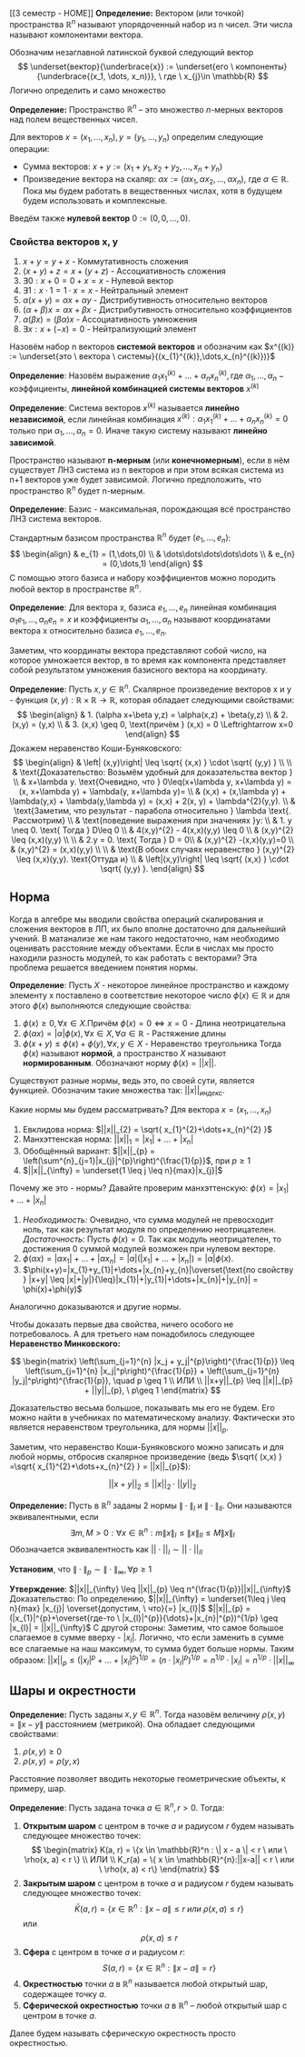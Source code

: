 [[3 семестр - HOME]]
**Определение:** Вектором (или точкой) пространства $\mathbb{R}^{n}$ называют упорядоченный набор из n чисел. Эти числа называют компонентами вектора. 

Обозначим незаглавной латинской буквой следующий вектор 
$$
\underset{вектор}{\underbrace{x}} := \underset{его \ компоненты}{\underbrace{(x_1, \dots, x_n)}}, \ где \ x_{j}\in \mathbb{R}
$$
Логично определить и само множество

**Определение:** Пространство $\mathbb{R}^n$ – это множество $n$-мерных векторов над полем вещественных чисел.

Для векторов $x = (x_{1},\dots,x_{n}), y = (y_{1},\dots,y_{n})$ определим следующие операции:
*   Сумма векторов: $x + y := (x_1+y_1, x_2+y_2, ..., x_n+y_n)$
*   Произведение вектора на скаляр: $\alpha x := (\alpha x_1, \alpha x_2, ..., \alpha x_n)$, где $\alpha \in \mathbb{R}$. Пока мы будем работать в вещественных числах, хотя в будущем будем использовать и комплексные.

Введём также **нулевой вектор** $0 := (0, 0, ..., 0)$.

### Свойства векторов x, y
1.  $x + y = y + x$ - Коммутативность сложения
2.  $(x+y) + z = x + (y+z)$ - Ассоциативность сложения
3.  $\exists 0: x + 0 = 0 + x = x$ - Нулевой вектор
4.  $\exists 1: x \cdot 1 = 1 \cdot x = x$ - Нейтральный элемент 
5.  $\alpha(x+y) = \alpha x + \alpha y$ - Дистрибутивность относительно векторов
6.  $(\alpha + \beta) x = \alpha x + \beta x$ - Дистрибутивность относительно коэффициентов
7.  $\alpha (\beta x) = (\beta \alpha) x$ - Ассоциативность умножения
8.  $\exists x: x + (-x) = 0$ - Нейтрализующий элемент

Назовём набор n векторов **системой векторов** и обозначим как $x^{(k)} := \underset{это \ вектора \ системы}{(x_{1}^{(k)},\dots,x_{n}^{(k)})}$ 

**Определение**: Назовём выражение $\alpha_{1}x_{1}^{(k)}+\dots+\alpha_{n}x_{n}^{(k)}, \text{где } \alpha_{1},\dots, \alpha_{n} - \text{коэффициенты}$, **линейной комбинацией системы векторов** $x^{(k)}$ 

**Определение**: Система векторов $x^{(k)}$ называется **линейно независимой**, если линейная комбинация $x^{(k)}:\alpha_{1}x^{(k)}_{1}+\dots+\alpha_{n}x_{n}^{(k)}=0$ только при $\alpha_{1},\dots,\alpha_{n} = 0$. Иначе такую систему называют **линейно зависимой**.

Пространство называют **n-мерным** (или **конечномерным**), если в нём существует ЛНЗ система из n векторов и при этом всякая система из n+1 векторов уже будет зависимой. Логично предположить, что пространство $\mathbb{R}^{n}$ будет n-мерным.

**Определение**: Базис - максимальная, порождающая всё пространство ЛНЗ система векторов. 

Стандартным базисом пространства $\mathbb{R}^{n}$ будет $(e_{1},\dots,e_{n})$:
$$
\begin{align}
 & e_{1} = (1,\dots,0) \\
 & \dots\dots\dots\dots\dots \\
 & e_{n} = (0,\dots,1)
\end{align}
$$
С помощью этого базиса и набору коэффициентов можно породить любой вектор в пространстве $\mathbb{R}^{n}$. 

**Определение**: Для вектора x, базиса $e_{1},\dots,e_{n}$ линейная комбинация $\alpha_{1}e_{1},\dots, \alpha_{n}e_{n} = x$ и коэффициенты $\alpha_{1},\dots,\alpha_{n}$ называют координатами вектора x относительно базиса $e_{1},\dots, e_{n}$.

Заметим, что координаты вектора представляют собой число, на которое умножается вектор, в то время как компонента представляет собой результатом умножения базисного вектора на координату.

**Определение**: Пусть $x, y \in \mathbb{R}^{n}$. Скалярное произведение векторов x и y - функция $(x,y):\mathbb{R} \times \mathbb{R} \to \mathbb{R}$, которая обладает следующими свойствами:
$$
\begin{align}
 & 1. (\alpha x+\beta y,z) = \alpha(x,z) + \beta(y,z) \\
 & 2. (x,y) = (y,x) \\
 & 3. (x,x) \geq 0, \text{причём } (x,x) = 0 \Leftrightarrow x=0 
\end{align}
$$
Докажем неравенство Коши-Буняковского:
$$
\begin{align}
 & \left| (x,y)\right| \leq \sqrt{ (x,x) } \cdot \sqrt{ (y,y) } \\ \\
 & \text{Доказательство: Возьмём удобный для доказательства вектор } \\
 & x+\lambda y. \text{Очевидно, что } 0\leq(x+\lambda y, x+\lambda y) = (x, x+\lambda y) + \lambda(y, x+\lambda y)= \\
 & (x,x) + (x,\lambda y) + \lambda(y,x) + \lambda(y,\lambda y) = (x,x) + 2(x, y) + \lambda^{2}(y,y). \\
 & \text{Заметим, что результат - парабола относительно } \lambda \text{. Рассмотрим} \\
 & \text{поведение выражения при значениях }y: \\
 & 1. y \neq 0. \text{ Тогда } D\leq 0 \\
 & 4(x,y)^{2} - 4(x,x)(y,y) \leq 0 \\
 & (x,y)^{2} \leq (x,x)(y,y) \\ \\
 & 2.y = 0. \text{ Тогда } D = 0\\
 & (x,y)^{2} -(x,x)(y,y)=0  \\
 & (x,y)^{2} = (x,x)(y,y) \\ \\
 & \text{В обоих случаях неравенство } (x,y)^{2} \leq (x,x)(y,y). \text{Оттуда и} \\
 & \left|(x,y)\right| \leq \sqrt{ (x,x) } \cdot \sqrt{ (y,y) }.
\end{align}
$$
## Норма

Когда в алгебре мы вводили свойства операций скалирования и сложения векторов в ЛП, их было вполне достаточно для дальнейший учений. В матанализе же нам такого недостаточно, нам необходимо оценивать расстояние между объектами. Если в числах мы просто находили разность модулей, то как работать с векторами? Эта проблема решается введением понятия нормы. 

**Определение**: Пусть $X$ - некоторое линейное пространство и каждому элементу x поставлено в соответствие некоторое число $\phi(x) \in \mathbb{R}$ и для этого $\phi(x)$ выполняются следующие свойства:
1. $\phi(x) \geq 0, \forall x \in X. \text{Причём } \phi(x) = 0 \Leftrightarrow x=0$ - Длина неотрицательна
2. $\phi(\alpha x)=|\alpha|\phi(x), \forall x \in X, \forall\alpha \in \mathbb{R}$ - Растяжение длины
3. $\phi(x+y) \leq \phi(x) + \phi(y), \forall x,y \in X$ - Неравенство треугольника
Тогда $\phi(x)$ называют **нормой**, а пространство $X$ называют **нормированным**. Обозначают норму $\phi(x) = ||x||$.

Существуют разные нормы, ведь это, по своей сути, является функцией. Обозначим такие множества так: $||x||_{индекс}$.

Какие нормы мы будем рассматривать? Для вектора $x = (x_{1},\dots,x_{n})$
1. Евклидова норма: $||x||_{2} = \sqrt{ x_{1}^{2}+\dots+x_{n}^{2} }$
2. Манхэттенская норма: $||x||_{1} = |x_{1}| + \dots + |x_{n}|$
3. Обобщённый вариант: $||x||_{p} = \left(\sum^{n}_{j=1}|x_{j}|^{p}\right)^{\frac{1}{p}}$, при $p\geq 1$
4. $||x||_{\infty} = \underset{1 \leq j \leq n}{max}|x_{j}|$

Почему же это - нормы? Давайте проверим манхэттенскую:
$\phi(x)=|x_{1}| + \dots + |x_{n}|$
1. $Необходимость:$ Очевидно, что сумма модулей не превосходит ноль, так как результат модуля по определению неотрицателен. $Достаточность:$ Пусть $\phi(x) = 0$. Так как модуль неотрицателен, то достижения 0 суммой модулей возможен при нулевом векторе.
2. $\phi(\alpha x) = |\alpha x_{1}|+\dots+|\alpha x_{n}| = |\alpha|(|x_{1}|+\dots+|x_{n}|) = |\alpha| \phi(x)$. 
3. $\phi(x+y)=|x_{1}+y_{1}|+\dots+|x_{n}+y_{n}|\overset{\text{по свойству } |x+y| \leq |x|+|y|}{\leq}|x_{1}|+|y_{1}|+\dots+|x_{n}|+|y_{n}| = \phi(x)+\phi(y)$

Аналогично доказываются и другие нормы.

Чтобы доказать первые два свойства, ничего особого не потребовалось. А для третьего нам понадобилось следующее **Неравенство Минковского:**

$$
\begin{matrix}
\left(\sum_{j=1}^{n} |x_j + y_j|^{p}\right)^{\frac{1}{p}} \leq \left(\sum_{j=1}^{n} |x_j|^p\right)^{\frac{1}{p}} + \left(\sum_{j=1}^{n} |y_j|^p\right)^{\frac{1}{p}}, \quad p \geq 1 \\
ИЛИ \\
||x+y||_{p} \leq ||x||_{p} + ||y||_{p}, \ p\geq 1
\end{matrix}
$$

Доказательство весьма большое, показывать мы его не будем. Его можно найти в учебниках по математическому анализу. Фактически это является неравенством треугольника, для нормы $||x||_{p}$.

Заметим, что неравенство Коши-Буняковского можно записать и для любой нормы, отбросив скалярное произведение (ведь $\sqrt{ (x,x) } =\sqrt{ x_{1}^{2}+\dots+x_{n}^{2} } = ||x||_{p}$):

$$
||x+y||_{2} \leq ||x||_{2}\cdot||y||_{2}
$$

**Определение:** Пусть в $\mathbb{R}^n$ заданы 2 нормы $\| \cdot \|_I$ и $\| \cdot \|_{II}$. Они называются эквивалентными, если 
$$\exists m, M > 0: \forall x \in \mathbb{R}^n:m\|x\|_I \leq \|x\|_{II} \leq M\|x\|_I$$
Обозначается эквивалентность как $||\cdot||_{I} \sim ||\cdot||_{II}$

**Установим**, что $\| \cdot \|_p \sim \| \cdot \|_{\infty}, \forall p\geq 1$

**Утверждение**: $||x||_{\infty} \leq ||x||_{p} \leq n^{\frac{1}{p}}||x||_{\infty}$
Доказательство: По определению, $||x||_{\infty} = \underset{1\leq j \leq n}{max} |x_{j}| \overset{допустим, \ что}{=} |x_{l}|$
$||x||_{p} = (|x_{1}|^{p}+\overset{где-то \ |x_{l}|^{p}}{\dots}+|x_{n}|^{p})^{1/p} \geq |x_{l}| = ||x||_{\infty}$
С другой стороны: Заметим, что самое большое слагаемое в сумме вверху - $|x_{l}|$. Логично, что если заменить в сумме все слагаемые на наш максимум, то сумма будет больше нормы. Таким образом:
$||x||_{p} \leq (|x_{l}|^{p}+\dots+|x_{l}|^{p})^{1/p} = (n \cdot |x_{l}|^{p})^{1/p} = n^{1/p} \cdot |x_{l}| = n^{1/p}\cdot||x||_{\infty}$

## Шары и окрестности
**Определение:** Пусть заданы $x, y \in \mathbb{R}^n$. Тогда назовём величину $\rho(x,y) = \| x - y \|$ расстоянием (метрикой). Она обладает следующими свойствами:
1.  $\rho(x, y) \geq 0$
2.  $\rho(x, y) = \rho(y, x)$

Расстояние позволяет вводить некоторые геометрические объекты, к примеру, шар.

**Определение**: Пусть задана точка $a \in \mathbb{R}^{n}, r > 0$. Тогда:
1.  **Открытым шаром** с центром в точке $a$ и радиусом $r$ будем называть следующее множество точек:
$$
\begin{matrix}
K(a, r) = \{x \in \mathbb{R}^n : \| x - a \| < r \ или \ \rho(x, a) < r \} \\
ИЛИ \\
K_r(a) = \{ x \in \mathbb{R}^{n}:||x-a|| < r \ или \ \rho(x, a) < r\}
\end{matrix}
$$
2.  **Закрытым шаром** с центром в точке $a$ и радиусом $r$ будем называть следующее множество точек:
$$\bar{K}(a, r) = \{x \in \mathbb{R}^n : \| x - a \| \leq r \ или \ \rho(x, a) \leq r\}$$ или $$\rho(x, a) \leq r$$
3.  **Сфера** с центром в точке $a$ и радиусом $r$:
$$S(a, r) = \{x \in \mathbb{R}^n : \| x - a \| = r\}$$
4.  **Окрестностью** точки $a$ в $\mathbb{R}^n$ называется любой открытый шар, содержащее точку $a$.
5.  **Сферической окрестностью** точки $a$ в $\mathbb{R}^n$ – любой открытый шар с центром в точке $a$.

Далее будем называть сферическую окрестность просто окрестностью.